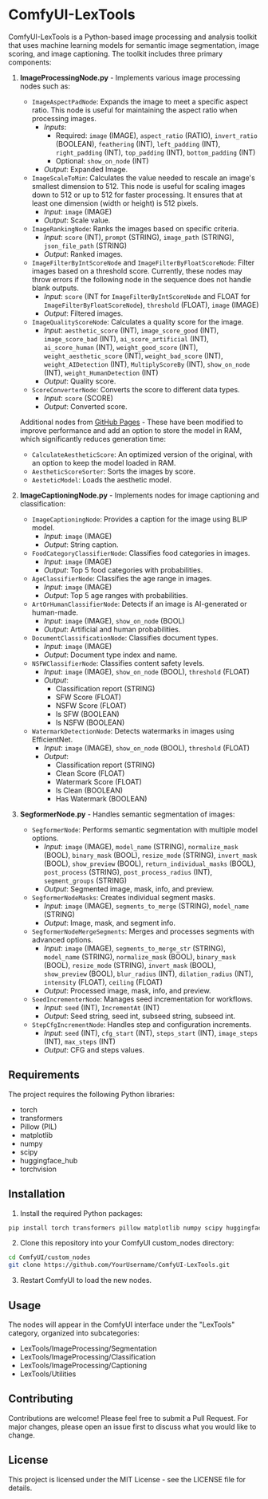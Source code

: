 # ComfyUI-LexTools

ComfyUI-LexTools is a Python-based image processing and analysis toolkit that uses machine learning models for semantic image segmentation, image scoring, and image captioning. The toolkit includes three primary components:

1. **ImageProcessingNode.py** - Implements various image processing nodes such as:
   - `ImageAspectPadNode`: Expands the image to meet a specific aspect ratio. This node is useful for maintaining the aspect ratio when processing images.
      - _Inputs_:
         - Required: `image` (IMAGE), `aspect_ratio` (RATIO), `invert_ratio` (BOOLEAN), `feathering` (INT), `left_padding` (INT), `right_padding` (INT), `top_padding` (INT), `bottom_padding` (INT)
         - Optional: `show_on_node` (INT)
      - _Output_: Expanded Image.
   - `ImageScaleToMin`: Calculates the value needed to rescale an image's smallest dimension to 512. This node is useful for scaling images down to 512 or up to 512 for faster processing. It ensures that at least one dimension (width or height) is 512 pixels.
      - _Input_: `image` (IMAGE)
      - _Output_: Scale value.
   - `ImageRankingNode`: Ranks the images based on specific criteria.
      - _Input_: `score` (INT), `prompt` (STRING), `image_path` (STRING), `json_file_path` (STRING)
      - _Output_: Ranked images.
   - `ImageFilterByIntScoreNode` and `ImageFilterByFloatScoreNode`: Filter images based on a threshold score. Currently, these nodes may throw errors if the following node in the sequence does not handle blank outputs.
      - _Input_: `score` (INT for `ImageFilterByIntScoreNode` and FLOAT for `ImageFilterByFloatScoreNode`), `threshold` (FLOAT), `image` (IMAGE)
      - _Output_: Filtered images.
   - `ImageQualityScoreNode`: Calculates a quality score for the image.
      - _Input_: `aesthetic_score` (INT), `image_score_good` (INT), `image_score_bad` (INT), `ai_score_artificial` (INT), `ai_score_human` (INT), `weight_good_score` (INT), `weight_aesthetic_score` (INT), `weight_bad_score` (INT), `weight_AIDetection` (INT), `MultiplyScoreBy` (INT), `show_on_node` (INT), `weight_HumanDetection` (INT)
      - _Output_: Quality score.
   - `ScoreConverterNode`: Converts the score to different data types.
      - _Input_: `score` (SCORE)
      - _Output_: Converted score.

   Additional nodes from [GitHub Pages](https://github.com/strimmlarn/ComfyUI-Strimmlarns-Aesthetic-Score/) - These have been modified to improve performance and add an option to store the model in RAM, which significantly reduces generation time:
   - `CalculateAestheticScore`: An optimized version of the original, with an option to keep the model loaded in RAM.
   - `AestheticScoreSorter`: Sorts the images by score.
   - `AesteticModel`: Loads the aesthetic model.

2. **ImageCaptioningNode.py** - Implements nodes for image captioning and classification:
   - `ImageCaptioningNode`: Provides a caption for the image using BLIP model.
      - _Input_: `image` (IMAGE)
      - _Output_: String caption.
   - `FoodCategoryClassifierNode`: Classifies food categories in images.
      - _Input_: `image` (IMAGE)
      - _Output_: Top 5 food categories with probabilities.
   - `AgeClassifierNode`: Classifies the age range in images.
      - _Input_: `image` (IMAGE)
      - _Output_: Top 5 age ranges with probabilities.
   - `ArtOrHumanClassifierNode`: Detects if an image is AI-generated or human-made.
      - _Input_: `image` (IMAGE), `show_on_node` (BOOL)
      - _Output_: Artificial and human probabilities.
   - `DocumentClassificationNode`: Classifies document types.
      - _Input_: `image` (IMAGE)
      - _Output_: Document type index and name.
   - `NSFWClassifierNode`: Classifies content safety levels.
      - _Input_: `image` (IMAGE), `show_on_node` (BOOL), `threshold` (FLOAT)
      - _Output_: 
         - Classification report (STRING)
         - SFW Score (FLOAT)
         - NSFW Score (FLOAT)
         - Is SFW (BOOLEAN)
         - Is NSFW (BOOLEAN)
   - `WatermarkDetectionNode`: Detects watermarks in images using EfficientNet.
      - _Input_: `image` (IMAGE), `show_on_node` (BOOL), `threshold` (FLOAT)
      - _Output_:
         - Classification report (STRING)
         - Clean Score (FLOAT)
         - Watermark Score (FLOAT)
         - Is Clean (BOOLEAN)
         - Has Watermark (BOOLEAN)

3. **SegformerNode.py** - Handles semantic segmentation of images:
   - `SegformerNode`: Performs semantic segmentation with multiple model options.
      - _Input_: `image` (IMAGE), `model_name` (STRING), `normalize_mask` (BOOL), `binary_mask` (BOOL), `resize_mode` (STRING), `invert_mask` (BOOL), `show_preview` (BOOL), `return_individual_masks` (BOOL), `post_process` (STRING), `post_process_radius` (INT), `segment_groups` (STRING)
      - _Output_: Segmented image, mask, info, and preview.
   - `SegformerNodeMasks`: Creates individual segment masks.
      - _Input_: `image` (IMAGE), `segments_to_merge` (STRING), `model_name` (STRING)
      - _Output_: Image, mask, and segment info.
   - `SegformerNodeMergeSegments`: Merges and processes segments with advanced options.
      - _Input_: `image` (IMAGE), `segments_to_merge_str` (STRING), `model_name` (STRING), `normalize_mask` (BOOL), `binary_mask` (BOOL), `resize_mode` (STRING), `invert_mask` (BOOL), `show_preview` (BOOL), `blur_radius` (INT), `dilation_radius` (INT), `intensity` (FLOAT), `ceiling` (FLOAT)
      - _Output_: Processed image, mask, info, and preview.
   - `SeedIncrementerNode`: Manages seed incrementation for workflows.
      - _Input_: `seed` (INT), `IncrementAt` (INT)
      - _Output_: Seed string, seed int, subseed string, subseed int.
   - `StepCfgIncrementNode`: Handles step and configuration increments.
      - _Input_: `seed` (INT), `cfg_start` (INT), `steps_start` (INT), `image_steps` (INT), `max_steps` (INT)
      - _Output_: CFG and steps values.

## Requirements

The project requires the following Python libraries:

- torch
- transformers
- Pillow (PIL)
- matplotlib
- numpy
- scipy
- huggingface_hub
- torchvision

## Installation

1. Install the required Python packages:
```bash
pip install torch transformers pillow matplotlib numpy scipy huggingface_hub torchvision
```

2. Clone this repository into your ComfyUI custom_nodes directory:
```bash
cd ComfyUI/custom_nodes
git clone https://github.com/YourUsername/ComfyUI-LexTools.git
```

3. Restart ComfyUI to load the new nodes.

## Usage

The nodes will appear in the ComfyUI interface under the "LexTools" category, organized into subcategories:
- LexTools/ImageProcessing/Segmentation
- LexTools/ImageProcessing/Classification
- LexTools/ImageProcessing/Captioning
- LexTools/Utilities

## Contributing

Contributions are welcome! Please feel free to submit a Pull Request. For major changes, please open an issue first to discuss what you would like to change.

## License

This project is licensed under the MIT License - see the LICENSE file for details.

